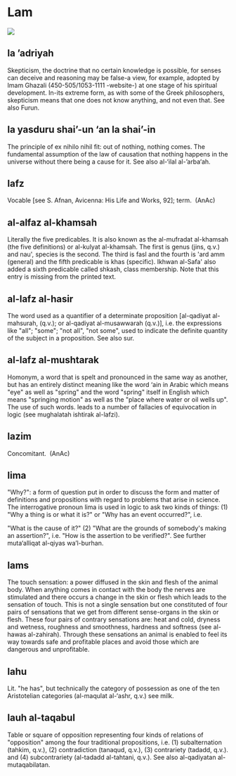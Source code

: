 Lam
===

![](books/0747-dictionary_of_islamic_philosophical_terms/images/image023.gif)

la ’adriyah
-----------

Skepticism, the doctrine that no certain knowledge is possible, for
senses can deceive and reasoning may be false-a view, for example,
adopted by Imam Ghazali (450-505/1053-1111 -website-) at one stage of
his spiritual development. In-its extreme form, as with some of the
Greek philosophers, skepticism means that one does not know anything,
and not even that. See also Furun.

la yasduru shai’-un ‘an la shai’-in
-----------------------------------

The principle of ex nihilo nihil fit: out of nothing, nothing comes. The
fundamental assumption of the law of causation that nothing happens in
the universe without there being a cause for it. See also al-‘ilal
al-’arba‘ah.

lafz
----

Vocable [see S. Afnan, Avicenna: His Life and Works, 92]; term.  (AnAc)

al-alfaz al-khamsah
-------------------

Literally the five predicables. It is also known as the al-mufradat
al-khamsah (the five definitions) or al-kulyat al-khamsah. The first is
genus (jins, q.v.) and nau', species is the second. The third is fasl
and the fourth is 'ard amm (general) and the fifth predicable is khas
(specific). Ikhwan al-Safa' also added a sixth predicable called shkash,
class membership. Note that this entry is missing from the printed text.

al-lafz al-hasir
----------------

The word used as a quantifier of a determinate proposition [al-qadiyat
al-mahsurah, (q.v.); or al-qadiyat al-musawwarah (q.v.)], i.e. the
expressions like "all"; "some"; "not all", "not some", used to indicate
the definite quantity of the subject in a proposition. See also sur.

al-lafz al-mushtarak
--------------------

Homonym, a word that is spelt and pronounced in the same way as another,
but has an entirely distinct meaning like the word ‘ain in Arabic which
means "eye" as well as "spring" and the word "spring" itself in English
which means "springing motion" as well as the "place where water or oil
wells up". The use of such words. leads to a number of fallacies of
equivocation in logic (see mughalatah ishtirak al-lafzi).

lazim
-----

Concomitant.  (AnAc)

lima
----

"Why?": a form of question put in order to discuss the form and matter
of definitions and propositions with regard to problems that arise in
science. The interrogative pronoun lima is used in logic to ask two
kinds of things: (1) "Why a thing is or what it is?" or "Why has an
event occurred?", i.e.

"What is the cause of it?" (2) "What are the grounds of somebody's
making an assertion?", i.e. "How is the assertion to be verified?". See
further muta‘alliqat al-qiyas wa’l-burhan.

lams
----

The touch sensation: a power diffused in the skin and flesh of the
animal body. When anything comes in contact with the body the nerves are
stimulated and there occurs a change in the skin or flesh which leads to
the sensation of touch. This is not a single sensation but one
constituted of four pairs of sensations that we get from different
sense-organs in the skin or flesh. These four pairs of contrary
sensations are: heat and cold, dryness and wetness, roughness and
smoothness, hardness and softness (see al-hawas al-zahirah). Through
these sensations an animal is enabled to feel its way towards safe and
profitable places and avoid those which are dangerous and unprofitable.

lahu
----

Lit. "he has", but technically the category of possession as one of the
ten Aristotelian categories (al-maqulat al-‘ashr, q.v.) see milk.

lauh al-taqabul
---------------

Table or square of opposition representing four kinds of relations of
"opposition" among the four traditional propositions, i.e. (1)
subalternation (tahkim, q.v.), (2) contradiction (tanaqud, q.v.), (3)
contrariety (tadadd, q.v.). and (4) subcontrariety (al-tadadd
al-tahtani, q.v.). See also al-qadiyatan al-mutaqabilatan.


